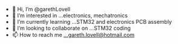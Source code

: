 - 👋 Hi, I’m @garethLovell
- 👀 I’m interested in ...electronics, mechatronics 
- 🌱 I’m currently learning ...STM32 and electronics PCB assembly
- 💞️ I’m looking to collaborate on ...STM32 coding
- 📫 How to reach me ...gareth.lovell@hotmail.com

<!---
garethLovell/garethLovell is a ✨ special ✨ repository because its `README.md` (this file) appears on your GitHub profile.
You can click the Preview link to take a look at your changes.
--->
